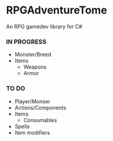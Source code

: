 # RPGAdventureTome
An RPG gamedev library for C#


### IN PROGRESS

- Monster/Breed    
- Items    
  - Weapons    
  - Armor

### TO DO    

- Player/Monser    
- Actions/Components
- Items    
  - Consumables
- Spells
- Item modifiers
